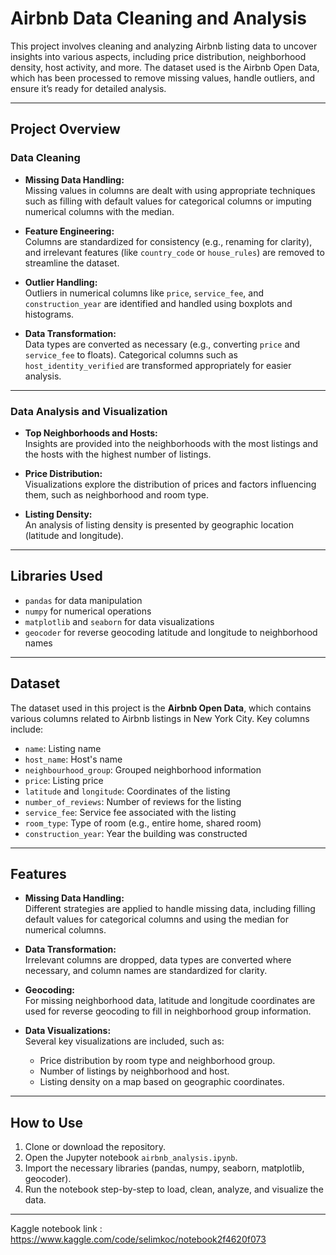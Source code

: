 # Airbnb Data Cleaning and Analysis

This project involves cleaning and analyzing Airbnb listing data to uncover insights into various aspects, including price distribution, neighborhood density, host activity, and more. The dataset used is the Airbnb Open Data, which has been processed to remove missing values, handle outliers, and ensure it’s ready for detailed analysis.

---

## Project Overview

### Data Cleaning

- **Missing Data Handling:**  
  Missing values in columns are dealt with using appropriate techniques such as filling with default values for categorical columns or imputing numerical columns with the median.

- **Feature Engineering:**  
  Columns are standardized for consistency (e.g., renaming for clarity), and irrelevant features (like `country_code` or `house_rules`) are removed to streamline the dataset.

- **Outlier Handling:**  
  Outliers in numerical columns like `price`, `service_fee`, and `construction_year` are identified and handled using boxplots and histograms.

- **Data Transformation:**  
  Data types are converted as necessary (e.g., converting `price` and `service_fee` to floats). Categorical columns such as `host_identity_verified` are transformed appropriately for easier analysis.

---

### Data Analysis and Visualization

- **Top Neighborhoods and Hosts:**  
  Insights are provided into the neighborhoods with the most listings and the hosts with the highest number of listings.

- **Price Distribution:**  
  Visualizations explore the distribution of prices and factors influencing them, such as neighborhood and room type.

- **Listing Density:**  
  An analysis of listing density is presented by geographic location (latitude and longitude).

---

## Libraries Used

- `pandas` for data manipulation
- `numpy` for numerical operations
- `matplotlib` and `seaborn` for data visualizations
- `geocoder` for reverse geocoding latitude and longitude to neighborhood names

---

## Dataset

The dataset used in this project is the **Airbnb Open Data**, which contains various columns related to Airbnb listings in New York City. Key columns include:

- `name`: Listing name
- `host_name`: Host's name
- `neighbourhood_group`: Grouped neighborhood information
- `price`: Listing price
- `latitude` and `longitude`: Coordinates of the listing
- `number_of_reviews`: Number of reviews for the listing
- `service_fee`: Service fee associated with the listing
- `room_type`: Type of room (e.g., entire home, shared room)
- `construction_year`: Year the building was constructed

---

## Features

- **Missing Data Handling:**  
  Different strategies are applied to handle missing data, including filling default values for categorical columns and using the median for numerical columns.

- **Data Transformation:**  
  Irrelevant columns are dropped, data types are converted where necessary, and column names are standardized for clarity.

- **Geocoding:**  
  For missing neighborhood data, latitude and longitude coordinates are used for reverse geocoding to fill in neighborhood group information.

- **Data Visualizations:**  
  Several key visualizations are included, such as:
  - Price distribution by room type and neighborhood group.
  - Number of listings by neighborhood and host.
  - Listing density on a map based on geographic coordinates.

---

## How to Use

1. Clone or download the repository.
2. Open the Jupyter notebook `airbnb_analysis.ipynb`.
3. Import the necessary libraries (pandas, numpy, seaborn, matplotlib, geocoder).
4. Run the notebook step-by-step to load, clean, analyze, and visualize the data.

---

Kaggle notebook link : https://www.kaggle.com/code/selimkoc/notebook2f4620f073
